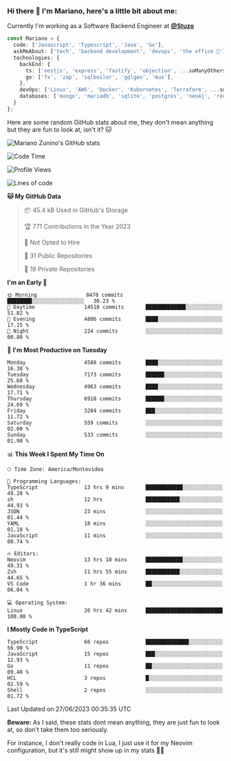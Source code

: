 ### Hi there 👋 I'm Mariano, here's a little bit about me:

Currently I'm working as a Software Backend Engineer at [**@Stuzo**](https://www.stuzo.com/)

```ts
const Mariano = {
  code: ['Javascript', 'Typescript', 'Java', 'Go'],
  askMeAbout: ['tech', 'backend development', 'devops', 'the office 💼'],
  technologies: {
    backEnd: {
      ts: ['nestjs', 'express', 'fastify', 'objection', ...soManyOthersFrameworks],
      go: ['fx', 'zap', 'sqlboiler', 'gqlgen', 'mux'],
    },
    devOps: ['Linux', 'AWS', 'Docker', 'Kubernetes', 'Terraform', ...soManyOthersTools],
    databases: ['mongo', 'mariadb', 'sqlite', 'postgres', 'neo4j', 'redis'],
  }
};
```

Here are some random GitHub stats about me, they don't mean anything but they are fun to look at, isn't it? 🐱

![Mariano Zunino's GitHub stats](https://github-readme-stats.vercel.app/api?username=marianozunino&count_private=true&show_icons=true&theme=radical)

<!--START_SECTION:waka-->
![Code Time](http://img.shields.io/badge/Code%20Time-850%20hrs%2052%20mins-blue)

![Profile Views](http://img.shields.io/badge/Profile%20Views-0-blue)

![Lines of code](https://img.shields.io/badge/From%20Hello%20World%20I%27ve%20Written-9.4%20million%20lines%20of%20code-blue)

**🐱 My GitHub Data** 

> 📦 45.4 kB Used in GitHub's Storage 
 > 
> 🏆 771 Contributions in the Year 2023
 > 
> 🚫 Not Opted to Hire
 > 
> 📜 31 Public Repositories 
 > 
> 🔑 19 Private Repositories 
 > 
**I'm an Early 🐤** 

```text
🌞 Morning                8470 commits        ████████░░░░░░░░░░░░░░░░░   30.23 % 
🌆 Daytime                14518 commits       █████████████░░░░░░░░░░░░   51.82 % 
🌃 Evening                4806 commits        ████░░░░░░░░░░░░░░░░░░░░░   17.15 % 
🌙 Night                  224 commits         ░░░░░░░░░░░░░░░░░░░░░░░░░   00.80 % 
```
📅 **I'm Most Productive on Tuesday** 

```text
Monday                   4588 commits        ████░░░░░░░░░░░░░░░░░░░░░   16.38 % 
Tuesday                  7173 commits        ██████░░░░░░░░░░░░░░░░░░░   25.60 % 
Wednesday                4963 commits        ████░░░░░░░░░░░░░░░░░░░░░   17.71 % 
Thursday                 6918 commits        ██████░░░░░░░░░░░░░░░░░░░   24.69 % 
Friday                   3284 commits        ███░░░░░░░░░░░░░░░░░░░░░░   11.72 % 
Saturday                 559 commits         ░░░░░░░░░░░░░░░░░░░░░░░░░   02.00 % 
Sunday                   533 commits         ░░░░░░░░░░░░░░░░░░░░░░░░░   01.90 % 
```


📊 **This Week I Spent My Time On** 

```text
🕑︎ Time Zone: America/Montevideo

💬 Programming Languages: 
TypeScript               13 hrs 9 mins       ████████████░░░░░░░░░░░░░   49.28 % 
sh                       12 hrs              ███████████░░░░░░░░░░░░░░   44.93 % 
JSON                     23 mins             ░░░░░░░░░░░░░░░░░░░░░░░░░   01.44 % 
YAML                     18 mins             ░░░░░░░░░░░░░░░░░░░░░░░░░   01.18 % 
JavaScript               11 mins             ░░░░░░░░░░░░░░░░░░░░░░░░░   00.74 % 

🔥 Editors: 
Neovim                   13 hrs 10 mins      ████████████░░░░░░░░░░░░░   49.31 % 
Zsh                      11 hrs 55 mins      ███████████░░░░░░░░░░░░░░   44.65 % 
VS Code                  1 hr 36 mins        ██░░░░░░░░░░░░░░░░░░░░░░░   06.04 % 

💻 Operating System: 
Linux                    26 hrs 42 mins      █████████████████████████   100.00 % 
```

**I Mostly Code in TypeScript** 

```text
TypeScript               66 repos            ██████████████░░░░░░░░░░░   56.90 % 
JavaScript               15 repos            ███░░░░░░░░░░░░░░░░░░░░░░   12.93 % 
Go                       11 repos            ██░░░░░░░░░░░░░░░░░░░░░░░   09.48 % 
HCL                      3 repos             █░░░░░░░░░░░░░░░░░░░░░░░░   02.59 % 
Shell                    2 repos             ░░░░░░░░░░░░░░░░░░░░░░░░░   01.72 % 
```




 Last Updated on 27/06/2023 00:35:35 UTC
<!--END_SECTION:waka-->

**Beware:** As I said, these stats dont mean anything, they are just fun to look at, so don't take them too seriously.

For instance, I don't really code in Lua, I just use it for my Neovim configuration, but it's still might show up in my stats 🤷‍♂️

